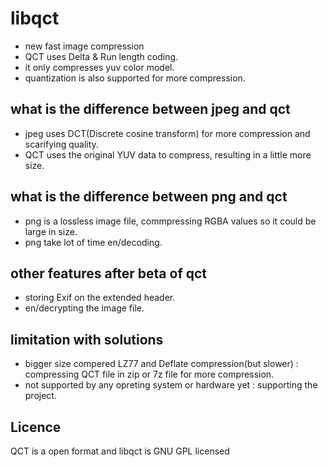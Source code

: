 # libqct
- new fast image compression
- QCT uses Delta & Run length coding.
- it only compresses yuv color model.
- quantization is also supported for more compression.
## what is the difference between jpeg and qct
- jpeg uses DCT(Discrete cosine transform) for more compression and scarifying quality.
- QCT uses the original YUV data to compress, resulting in a little more size.
## what is the difference between png and qct
- png is a lossless image file, commpressing RGBA values so it could be large in size.
- png take lot of time en/decoding.
## other features after beta of qct 
- storing Exif on the extended header.
- en/decrypting the image file.
## limitation with solutions
- bigger size compered LZ77 and Deflate compression(but slower) : compressing QCT file in zip or 7z file for more compression.
- not supported by any opreting system or hardware yet : supporting the project.
## Licence
QCT is a open format and libqct is GNU GPL licensed

